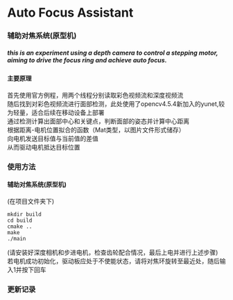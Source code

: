 # Auto Focus Assistant

### 辅助对焦系统(原型机)<br>
##### this is an experiment using a depth camera to control a stepping motor, aiming to drive the focus ring and achieve auto focus.<br>
#### 主要原理<br>
首先使用官方例程，用两个线程分别读取彩色视频流和深度视频流<br>
随后找到对彩色视频流进行面部检测，此处使用了opencv4.5.4新加入的yunet,较为轻量，适合后续在移动设备上部署<br>
通过检测计算出面部中心和关键点，判断面部的姿态并计算中心距离<br>
根据距离-电机位置拟合的函数（Mat类型，以图片文件形式储存）<br>
向电机发送目标值与当前值的差值<br>
从而驱动电机抵达目标位置<br>



### 使用方法<br>
#### 辅助对焦系统(原型机)<br>
(在项目文件夹下)<br>
```
mkdir build
cd build
cmake ..
make
./main
```
(请安装好深度相机和步进电机，检查齿轮配合情况，最后上电并进行上述步骤)<br>
若电机成功初始化，驱动板应处于不使能状态，请将对焦环旋转至最近处，随后输入1并按下回车<br>



### 更新记录
<br>

